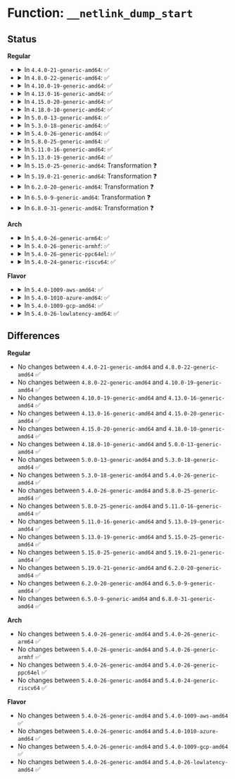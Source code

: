 # Function: <code>__netlink_dump_start</code>

## Status
<b>Regular</b>
<ul>
<li>
<details>
<summary>In <code>4.4.0-21-generic-amd64</code>: ✅</summary>

```c
int __netlink_dump_start(struct sock * ssk, struct sk_buff * skb, const struct nlmsghdr * nlh, struct netlink_dump_control * control)
```

```json
{
  "name": "__netlink_dump_start",
  "collision_type": "Unique Global",
  "inline_type": "No",
  "funcs": [
    {
      "addr": 18446744071586499072,
      "name": "__netlink_dump_start",
      "external": true,
      "loc": "net/netlink/af_netlink.c:2877",
      "file": "net/netlink/af_netlink.c",
      "inline": "seen, unknown",
      "caller_inline": [],
      "caller_func": [
        "net/core/rtnetlink.c:rtnetlink_rcv_msg",
        "net/netlink/genetlink.c:genl_family_rcv_msg",
        "net/netlink/genetlink.c:genl_family_rcv_msg"
      ]
    }
  ],
  "symbols": [
    {
      "addr": 18446744071586499072,
      "name": "__netlink_dump_start",
      "section": ".text",
      "bind": "STB_GLOBAL",
      "size": 413
    }
  ]
}
```
</details>
</li>
<li>
<details>
<summary>In <code>4.8.0-22-generic-amd64</code>: ✅</summary>

```c
int __netlink_dump_start(struct sock * ssk, struct sk_buff * skb, const struct nlmsghdr * nlh, struct netlink_dump_control * control)
```

```json
{
  "name": "__netlink_dump_start",
  "collision_type": "Unique Global",
  "inline_type": "No",
  "funcs": [
    {
      "addr": 18446744071586942432,
      "name": "__netlink_dump_start",
      "external": true,
      "loc": "net/netlink/af_netlink.c:2151",
      "file": "net/netlink/af_netlink.c",
      "inline": "seen, unknown",
      "caller_inline": [],
      "caller_func": [
        "net/core/rtnetlink.c:rtnetlink_rcv_msg",
        "net/netlink/genetlink.c:genl_family_rcv_msg",
        "net/netlink/genetlink.c:genl_family_rcv_msg"
      ]
    }
  ],
  "symbols": [
    {
      "addr": 18446744071586942432,
      "name": "__netlink_dump_start",
      "section": ".text",
      "bind": "STB_GLOBAL",
      "size": 396
    }
  ]
}
```
</details>
</li>
<li>
<details>
<summary>In <code>4.10.0-19-generic-amd64</code>: ✅</summary>

```c
int __netlink_dump_start(struct sock * ssk, struct sk_buff * skb, const struct nlmsghdr * nlh, struct netlink_dump_control * control)
```

```json
{
  "name": "__netlink_dump_start",
  "collision_type": "Unique Global",
  "inline_type": "No",
  "funcs": [
    {
      "addr": 18446744071587137712,
      "name": "__netlink_dump_start",
      "external": true,
      "loc": "net/netlink/af_netlink.c:2169",
      "file": "net/netlink/af_netlink.c",
      "inline": "seen, unknown",
      "caller_inline": [],
      "caller_func": [
        "net/core/rtnetlink.c:rtnetlink_rcv_msg",
        "net/netlink/genetlink.c:genl_family_rcv_msg",
        "net/netlink/genetlink.c:genl_family_rcv_msg"
      ]
    }
  ],
  "symbols": [
    {
      "addr": 18446744071587137712,
      "name": "__netlink_dump_start",
      "section": ".text",
      "bind": "STB_GLOBAL",
      "size": 396
    }
  ]
}
```
</details>
</li>
<li>
<details>
<summary>In <code>4.13.0-16-generic-amd64</code>: ✅</summary>

```c
int __netlink_dump_start(struct sock * ssk, struct sk_buff * skb, const struct nlmsghdr * nlh, struct netlink_dump_control * control)
```

```json
{
  "name": "__netlink_dump_start",
  "collision_type": "Unique Global",
  "inline_type": "No",
  "funcs": [
    {
      "addr": 18446744071587268752,
      "name": "__netlink_dump_start",
      "external": true,
      "loc": "net/netlink/af_netlink.c:2220",
      "file": "net/netlink/af_netlink.c",
      "inline": "seen, unknown",
      "caller_inline": [],
      "caller_func": [
        "net/core/rtnetlink.c:rtnetlink_rcv_msg",
        "net/netlink/genetlink.c:genl_family_rcv_msg",
        "net/netlink/genetlink.c:genl_family_rcv_msg"
      ]
    }
  ],
  "symbols": [
    {
      "addr": 18446744071587268752,
      "name": "__netlink_dump_start",
      "section": ".text",
      "bind": "STB_GLOBAL",
      "size": 404
    }
  ]
}
```
</details>
</li>
<li>
<details>
<summary>In <code>4.15.0-20-generic-amd64</code>: ✅</summary>

```c
int __netlink_dump_start(struct sock * ssk, struct sk_buff * skb, const struct nlmsghdr * nlh, struct netlink_dump_control * control)
```

```json
{
  "name": "__netlink_dump_start",
  "collision_type": "Unique Global",
  "inline_type": "No",
  "funcs": [
    {
      "addr": 18446744071587788576,
      "name": "__netlink_dump_start",
      "external": true,
      "loc": "net/netlink/af_netlink.c:2237",
      "file": "net/netlink/af_netlink.c",
      "inline": "seen, unknown",
      "caller_inline": [],
      "caller_func": [
        "net/core/rtnetlink.c:rtnetlink_rcv_msg",
        "net/netlink/genetlink.c:genl_family_rcv_msg",
        "net/netlink/genetlink.c:genl_family_rcv_msg"
      ]
    }
  ],
  "symbols": [
    {
      "addr": 18446744071587788576,
      "name": "__netlink_dump_start",
      "section": ".text",
      "bind": "STB_GLOBAL",
      "size": 445
    }
  ]
}
```
</details>
</li>
<li>
<details>
<summary>In <code>4.18.0-10-generic-amd64</code>: ✅</summary>

```c
int __netlink_dump_start(struct sock * ssk, struct sk_buff * skb, const struct nlmsghdr * nlh, struct netlink_dump_control * control)
```

```json
{
  "name": "__netlink_dump_start",
  "collision_type": "Unique Global",
  "inline_type": "No",
  "funcs": [
    {
      "addr": 18446744071588130288,
      "name": "__netlink_dump_start",
      "external": true,
      "loc": "net/netlink/af_netlink.c:2278",
      "file": "net/netlink/af_netlink.c",
      "inline": "seen, unknown",
      "caller_inline": [],
      "caller_func": [
        "net/core/rtnetlink.c:rtnetlink_rcv_msg",
        "net/netlink/genetlink.c:genl_family_rcv_msg",
        "net/netlink/genetlink.c:genl_family_rcv_msg"
      ]
    }
  ],
  "symbols": [
    {
      "addr": 18446744071588130288,
      "name": "__netlink_dump_start",
      "section": ".text",
      "bind": "STB_GLOBAL",
      "size": 465
    }
  ]
}
```
</details>
</li>
<li>
<details>
<summary>In <code>5.0.0-13-generic-amd64</code>: ✅</summary>

```c
int __netlink_dump_start(struct sock * ssk, struct sk_buff * skb, const struct nlmsghdr * nlh, struct netlink_dump_control * control)
```

```json
{
  "name": "__netlink_dump_start",
  "collision_type": "Unique Global",
  "inline_type": "No",
  "funcs": [
    {
      "addr": 18446744071588312816,
      "name": "__netlink_dump_start",
      "external": true,
      "loc": "net/netlink/af_netlink.c:2298",
      "file": "net/netlink/af_netlink.c",
      "inline": "seen, unknown",
      "caller_inline": [],
      "caller_func": [
        "net/core/rtnetlink.c:rtnetlink_rcv_msg",
        "net/netlink/genetlink.c:genl_family_rcv_msg",
        "net/netlink/genetlink.c:genl_family_rcv_msg"
      ]
    }
  ],
  "symbols": [
    {
      "addr": 18446744071588312816,
      "name": "__netlink_dump_start",
      "section": ".text",
      "bind": "STB_GLOBAL",
      "size": 478
    }
  ]
}
```
</details>
</li>
<li>
<details>
<summary>In <code>5.3.0-18-generic-amd64</code>: ✅</summary>

```c
int __netlink_dump_start(struct sock * ssk, struct sk_buff * skb, const struct nlmsghdr * nlh, struct netlink_dump_control * control)
```

```json
{
  "name": "__netlink_dump_start",
  "collision_type": "Unique Global",
  "inline_type": "No",
  "funcs": [
    {
      "addr": 18446744071588710816,
      "name": "__netlink_dump_start",
      "external": true,
      "loc": "net/netlink/af_netlink.c:2298",
      "file": "net/netlink/af_netlink.c",
      "inline": "seen, unknown",
      "caller_inline": [],
      "caller_func": [
        "net/core/rtnetlink.c:rtnetlink_rcv_msg",
        "net/netlink/genetlink.c:genl_family_rcv_msg",
        "net/netlink/genetlink.c:genl_family_rcv_msg"
      ]
    }
  ],
  "symbols": [
    {
      "addr": 18446744071588710816,
      "name": "__netlink_dump_start",
      "section": ".text",
      "bind": "STB_GLOBAL",
      "size": 504
    }
  ]
}
```
</details>
</li>
<li>
<details>
<summary>In <code>5.4.0-26-generic-amd64</code>: ✅</summary>

```c
int __netlink_dump_start(struct sock * ssk, struct sk_buff * skb, const struct nlmsghdr * nlh, struct netlink_dump_control * control)
```

```json
{
  "name": "__netlink_dump_start",
  "collision_type": "Unique Global",
  "inline_type": "No",
  "funcs": [
    {
      "addr": 18446744071588934720,
      "name": "__netlink_dump_start",
      "external": true,
      "loc": "net/netlink/af_netlink.c:2299",
      "file": "net/netlink/af_netlink.c",
      "inline": "seen, unknown",
      "caller_inline": [],
      "caller_func": [
        "net/core/rtnetlink.c:rtnetlink_rcv_msg",
        "net/netlink/genetlink.c:genl_family_rcv_msg",
        "net/netlink/genetlink.c:genl_family_rcv_msg"
      ]
    }
  ],
  "symbols": [
    {
      "addr": 18446744071588934720,
      "name": "__netlink_dump_start",
      "section": ".text",
      "bind": "STB_GLOBAL",
      "size": 504
    }
  ]
}
```
</details>
</li>
<li>
<details>
<summary>In <code>5.8.0-25-generic-amd64</code>: ✅</summary>

```c
int __netlink_dump_start(struct sock * ssk, struct sk_buff * skb, const struct nlmsghdr * nlh, struct netlink_dump_control * control)
```

```json
{
  "name": "__netlink_dump_start",
  "collision_type": "Unique Global",
  "inline_type": "No",
  "funcs": [
    {
      "addr": 18446744071589824432,
      "name": "__netlink_dump_start",
      "external": true,
      "loc": "net/netlink/af_netlink.c:2299",
      "file": "net/netlink/af_netlink.c",
      "inline": "seen, unknown",
      "caller_inline": [],
      "caller_func": [
        "net/core/rtnetlink.c:rtnetlink_rcv_msg",
        "net/netlink/genetlink.c:genl_family_rcv_msg_dumpit",
        "net/netlink/genetlink.c:genl_family_rcv_msg_dumpit"
      ]
    }
  ],
  "symbols": [
    {
      "addr": 18446744071589824432,
      "name": "__netlink_dump_start",
      "section": ".text",
      "bind": "STB_GLOBAL",
      "size": 747
    }
  ]
}
```
</details>
</li>
<li>
<details>
<summary>In <code>5.11.0-16-generic-amd64</code>: ✅</summary>

```c
int __netlink_dump_start(struct sock * ssk, struct sk_buff * skb, const struct nlmsghdr * nlh, struct netlink_dump_control * control)
```

```json
{
  "name": "__netlink_dump_start",
  "collision_type": "Unique Global",
  "inline_type": "No",
  "funcs": [
    {
      "addr": 18446744071589862064,
      "name": "__netlink_dump_start",
      "external": true,
      "loc": "net/netlink/af_netlink.c:2319",
      "file": "net/netlink/af_netlink.c",
      "inline": "seen, unknown",
      "caller_inline": [],
      "caller_func": [
        "net/core/rtnetlink.c:rtnetlink_rcv_msg",
        "net/netlink/genetlink.c:genl_family_rcv_msg_dumpit",
        "net/netlink/genetlink.c:genl_family_rcv_msg_dumpit"
      ]
    }
  ],
  "symbols": [
    {
      "addr": 18446744071589862064,
      "name": "__netlink_dump_start",
      "section": ".text",
      "bind": "STB_GLOBAL",
      "size": 751
    }
  ]
}
```
</details>
</li>
<li>
<details>
<summary>In <code>5.13.0-19-generic-amd64</code>: ✅</summary>

```c
int __netlink_dump_start(struct sock * ssk, struct sk_buff * skb, const struct nlmsghdr * nlh, struct netlink_dump_control * control)
```

```json
{
  "name": "__netlink_dump_start",
  "collision_type": "Unique Global",
  "inline_type": "No",
  "funcs": [
    {
      "addr": 18446744071589768096,
      "name": "__netlink_dump_start",
      "external": true,
      "loc": "net/netlink/af_netlink.c:2329",
      "file": "net/netlink/af_netlink.c",
      "inline": "seen, unknown",
      "caller_inline": [],
      "caller_func": [
        "net/core/rtnetlink.c:rtnetlink_rcv_msg",
        "net/netlink/genetlink.c:genl_family_rcv_msg_dumpit",
        "net/netlink/genetlink.c:genl_family_rcv_msg_dumpit"
      ]
    }
  ],
  "symbols": [
    {
      "addr": 18446744071589768096,
      "name": "__netlink_dump_start",
      "section": ".text",
      "bind": "STB_GLOBAL",
      "size": 743
    }
  ]
}
```
</details>
</li>
<li>
<details>
<summary>In <code>5.15.0-25-generic-amd64</code>: Transformation ❓</summary>

```c
int __netlink_dump_start(struct sock * ssk, struct sk_buff * skb, const struct nlmsghdr * nlh, struct netlink_dump_control * control)
```

```json
{
  "name": "__netlink_dump_start",
  "collision_type": "Unique Global",
  "inline_type": "No",
  "funcs": [
    {
      "addr": 0,
      "name": "__netlink_dump_start",
      "external": true,
      "loc": "net/netlink/af_netlink.c:2340",
      "file": "net/netlink/af_netlink.c",
      "inline": "seen, unknown",
      "caller_inline": [],
      "caller_func": [
        "net/core/rtnetlink.c:rtnetlink_rcv_msg",
        "net/netlink/genetlink.c:genl_family_rcv_msg_dumpit",
        "net/netlink/genetlink.c:genl_family_rcv_msg_dumpit"
      ]
    }
  ],
  "symbols": [
    {
      "addr": 18446744071592711353,
      "name": "__netlink_dump_start.cold",
      "section": ".text",
      "bind": "STB_LOCAL",
      "size": 27
    },
    {
      "addr": 18446744071590527392,
      "name": "__netlink_dump_start",
      "section": ".text",
      "bind": "STB_GLOBAL",
      "size": 752
    }
  ]
}
```
</details>
</li>
<li>
<details>
<summary>In <code>5.19.0-21-generic-amd64</code>: Transformation ❓</summary>

```c
int __netlink_dump_start(struct sock * ssk, struct sk_buff * skb, const struct nlmsghdr * nlh, struct netlink_dump_control * control)
```

```json
{
  "name": "__netlink_dump_start",
  "collision_type": "Unique Global",
  "inline_type": "No",
  "funcs": [
    {
      "addr": 0,
      "name": "__netlink_dump_start",
      "external": true,
      "loc": "net/netlink/af_netlink.c:2326",
      "file": "net/netlink/af_netlink.c",
      "inline": "seen, unknown",
      "caller_inline": [],
      "caller_func": [
        "net/core/rtnetlink.c:rtnetlink_rcv_msg",
        "net/netlink/genetlink.c:genl_family_rcv_msg_dumpit",
        "net/netlink/genetlink.c:genl_family_rcv_msg_dumpit"
      ]
    }
  ],
  "symbols": [
    {
      "addr": 18446744071594597463,
      "name": "__netlink_dump_start.cold",
      "section": ".text",
      "bind": "STB_LOCAL",
      "size": 27
    },
    {
      "addr": 18446744071592139216,
      "name": "__netlink_dump_start",
      "section": ".text",
      "bind": "STB_GLOBAL",
      "size": 754
    }
  ]
}
```
</details>
</li>
<li>
<details>
<summary>In <code>6.2.0-20-generic-amd64</code>: Transformation ❓</summary>

```c
int __netlink_dump_start(struct sock * ssk, struct sk_buff * skb, const struct nlmsghdr * nlh, struct netlink_dump_control * control)
```

```json
{
  "name": "__netlink_dump_start",
  "collision_type": "Unique Global",
  "inline_type": "No",
  "funcs": [
    {
      "addr": 0,
      "name": "__netlink_dump_start",
      "external": true,
      "loc": "net/netlink/af_netlink.c:2347",
      "file": "net/netlink/af_netlink.c",
      "inline": "seen, unknown",
      "caller_inline": [],
      "caller_func": [
        "net/core/rtnetlink.c:rtnetlink_rcv_msg",
        "net/netlink/genetlink.c:genl_family_rcv_msg_dumpit",
        "net/netlink/genetlink.c:genl_family_rcv_msg_dumpit"
      ]
    }
  ],
  "symbols": [
    {
      "addr": 18446744071596333487,
      "name": "__netlink_dump_start.cold",
      "section": ".text",
      "bind": "STB_LOCAL",
      "size": 27
    },
    {
      "addr": 18446744071593963440,
      "name": "__netlink_dump_start",
      "section": ".text",
      "bind": "STB_GLOBAL",
      "size": 754
    }
  ]
}
```
</details>
</li>
<li>
<details>
<summary>In <code>6.5.0-9-generic-amd64</code>: Transformation ❓</summary>

```c
int __netlink_dump_start(struct sock * ssk, struct sk_buff * skb, const struct nlmsghdr * nlh, struct netlink_dump_control * control)
```

```json
{
  "name": "__netlink_dump_start",
  "collision_type": "Unique Global",
  "inline_type": "No",
  "funcs": [
    {
      "addr": 0,
      "name": "__netlink_dump_start",
      "external": true,
      "loc": "net/netlink/af_netlink.c:2320",
      "file": "net/netlink/af_netlink.c",
      "inline": "seen, unknown",
      "caller_inline": [],
      "caller_func": [
        "net/core/rtnetlink.c:rtnetlink_rcv_msg",
        "net/netlink/genetlink.c:genl_family_rcv_msg_dumpit",
        "net/netlink/genetlink.c:genl_family_rcv_msg_dumpit"
      ]
    }
  ],
  "symbols": [
    {
      "addr": 18446744071596862362,
      "name": "__netlink_dump_start.cold",
      "section": ".text",
      "bind": "STB_LOCAL",
      "size": 27
    },
    {
      "addr": 18446744071594339024,
      "name": "__netlink_dump_start",
      "section": ".text",
      "bind": "STB_GLOBAL",
      "size": 778
    }
  ]
}
```
</details>
</li>
<li>
<details>
<summary>In <code>6.8.0-31-generic-amd64</code>: Transformation ❓</summary>

```c
int __netlink_dump_start(struct sock * ssk, struct sk_buff * skb, const struct nlmsghdr * nlh, struct netlink_dump_control * control)
```

```json
{
  "name": "__netlink_dump_start",
  "collision_type": "Unique Global",
  "inline_type": "No",
  "funcs": [
    {
      "addr": 0,
      "name": "__netlink_dump_start",
      "external": true,
      "loc": "net/netlink/af_netlink.c:2315",
      "file": "net/netlink/af_netlink.c",
      "inline": "seen, unknown",
      "caller_inline": [],
      "caller_func": [
        "net/core/rtnetlink.c:rtnetlink_rcv_msg",
        "net/netlink/genetlink.c:genl_family_rcv_msg_dumpit"
      ]
    }
  ],
  "symbols": [
    {
      "addr": 18446744071597787462,
      "name": "__netlink_dump_start.cold",
      "section": ".text",
      "bind": "STB_LOCAL",
      "size": 27
    },
    {
      "addr": 18446744071595138368,
      "name": "__netlink_dump_start",
      "section": ".text",
      "bind": "STB_GLOBAL",
      "size": 787
    }
  ]
}
```
</details>
</li>
</ul>
<b>Arch</b>
<ul>
<li>
<details>
<summary>In <code>5.4.0-26-generic-arm64</code>: ✅</summary>

```c
int __netlink_dump_start(struct sock * ssk, struct sk_buff * skb, const struct nlmsghdr * nlh, struct netlink_dump_control * control)
```

```json
{
  "name": "__netlink_dump_start",
  "collision_type": "Unique Global",
  "inline_type": "No",
  "funcs": [
    {
      "addr": 18446603336502529968,
      "name": "__netlink_dump_start",
      "external": true,
      "loc": "net/netlink/af_netlink.c:2299",
      "file": "net/netlink/af_netlink.c",
      "inline": "seen, unknown",
      "caller_inline": [],
      "caller_func": [
        "net/core/rtnetlink.c:rtnetlink_rcv_msg",
        "net/netlink/genetlink.c:genl_family_rcv_msg",
        "net/netlink/genetlink.c:genl_family_rcv_msg"
      ]
    }
  ],
  "symbols": [
    {
      "addr": 18446603336502529968,
      "name": "__netlink_dump_start",
      "section": ".text",
      "bind": "STB_GLOBAL",
      "size": 444
    }
  ]
}
```
</details>
</li>
<li>
<details>
<summary>In <code>5.4.0-26-generic-armhf</code>: ✅</summary>

```c
int __netlink_dump_start(struct sock * ssk, struct sk_buff * skb, const struct nlmsghdr * nlh, struct netlink_dump_control * control)
```

```json
{
  "name": "__netlink_dump_start",
  "collision_type": "Unique Global",
  "inline_type": "No",
  "funcs": [
    {
      "addr": 3235240100,
      "name": "__netlink_dump_start",
      "external": true,
      "loc": "net/netlink/af_netlink.c:2299",
      "file": "net/netlink/af_netlink.c",
      "inline": "seen, unknown",
      "caller_inline": [],
      "caller_func": [
        "net/core/rtnetlink.c:rtnetlink_rcv_msg",
        "net/netlink/genetlink.c:genl_family_rcv_msg",
        "net/netlink/genetlink.c:genl_family_rcv_msg"
      ]
    }
  ],
  "symbols": [
    {
      "addr": 3235240100,
      "name": "__netlink_dump_start",
      "section": ".text",
      "bind": "STB_GLOBAL",
      "size": 396
    }
  ]
}
```
</details>
</li>
<li>
<details>
<summary>In <code>5.4.0-26-generic-ppc64el</code>: ✅</summary>

```c
int __netlink_dump_start(struct sock * ssk, struct sk_buff * skb, const struct nlmsghdr * nlh, struct netlink_dump_control * control)
```

```json
{
  "name": "__netlink_dump_start",
  "collision_type": "Unique Global",
  "inline_type": "No",
  "funcs": [
    {
      "addr": 13835058055296105936,
      "name": "__netlink_dump_start",
      "external": true,
      "loc": "net/netlink/af_netlink.c:2299",
      "file": "net/netlink/af_netlink.c",
      "inline": "seen, unknown",
      "caller_inline": [],
      "caller_func": [
        "net/core/rtnetlink.c:rtnetlink_rcv_msg",
        "net/netlink/genetlink.c:genl_family_rcv_msg",
        "net/netlink/genetlink.c:genl_family_rcv_msg"
      ]
    }
  ],
  "symbols": [
    {
      "addr": 13835058055296105936,
      "name": "__netlink_dump_start",
      "section": ".text",
      "bind": "STB_GLOBAL",
      "size": 592
    }
  ]
}
```
</details>
</li>
<li>
<details>
<summary>In <code>5.4.0-24-generic-riscv64</code>: ✅</summary>

```c
int __netlink_dump_start(struct sock * ssk, struct sk_buff * skb, const struct nlmsghdr * nlh, struct netlink_dump_control * control)
```

```json
{
  "name": "__netlink_dump_start",
  "collision_type": "Unique Global",
  "inline_type": "No",
  "funcs": [
    {
      "addr": 18446743936278699548,
      "name": "__netlink_dump_start",
      "external": true,
      "loc": "net/netlink/af_netlink.c:2299",
      "file": "net/netlink/af_netlink.c",
      "inline": "seen, unknown",
      "caller_inline": [],
      "caller_func": [
        "net/core/rtnetlink.c:rtnetlink_rcv_msg",
        "net/netlink/genetlink.c:genl_family_rcv_msg",
        "net/netlink/genetlink.c:genl_family_rcv_msg"
      ]
    }
  ],
  "symbols": [
    {
      "addr": 18446743936278699548,
      "name": "__netlink_dump_start",
      "section": ".text",
      "bind": "STB_GLOBAL",
      "size": 410
    }
  ]
}
```
</details>
</li>
</ul>
<b>Flavor</b>
<ul>
<li>
<details>
<summary>In <code>5.4.0-1009-aws-amd64</code>: ✅</summary>

```c
int __netlink_dump_start(struct sock * ssk, struct sk_buff * skb, const struct nlmsghdr * nlh, struct netlink_dump_control * control)
```

```json
{
  "name": "__netlink_dump_start",
  "collision_type": "Unique Global",
  "inline_type": "No",
  "funcs": [
    {
      "addr": 18446744071588541104,
      "name": "__netlink_dump_start",
      "external": true,
      "loc": "net/netlink/af_netlink.c:2299",
      "file": "net/netlink/af_netlink.c",
      "inline": "seen, unknown",
      "caller_inline": [],
      "caller_func": [
        "net/core/rtnetlink.c:rtnetlink_rcv_msg",
        "net/netlink/genetlink.c:genl_family_rcv_msg",
        "net/netlink/genetlink.c:genl_family_rcv_msg"
      ]
    }
  ],
  "symbols": [
    {
      "addr": 18446744071588541104,
      "name": "__netlink_dump_start",
      "section": ".text",
      "bind": "STB_GLOBAL",
      "size": 504
    }
  ]
}
```
</details>
</li>
<li>
<details>
<summary>In <code>5.4.0-1010-azure-amd64</code>: ✅</summary>

```c
int __netlink_dump_start(struct sock * ssk, struct sk_buff * skb, const struct nlmsghdr * nlh, struct netlink_dump_control * control)
```

```json
{
  "name": "__netlink_dump_start",
  "collision_type": "Unique Global",
  "inline_type": "No",
  "funcs": [
    {
      "addr": 18446744071588253104,
      "name": "__netlink_dump_start",
      "external": true,
      "loc": "net/netlink/af_netlink.c:2299",
      "file": "net/netlink/af_netlink.c",
      "inline": "seen, unknown",
      "caller_inline": [],
      "caller_func": [
        "net/core/rtnetlink.c:rtnetlink_rcv_msg",
        "net/netlink/genetlink.c:genl_family_rcv_msg",
        "net/netlink/genetlink.c:genl_family_rcv_msg"
      ]
    }
  ],
  "symbols": [
    {
      "addr": 18446744071588253104,
      "name": "__netlink_dump_start",
      "section": ".text",
      "bind": "STB_GLOBAL",
      "size": 504
    }
  ]
}
```
</details>
</li>
<li>
<details>
<summary>In <code>5.4.0-1009-gcp-amd64</code>: ✅</summary>

```c
int __netlink_dump_start(struct sock * ssk, struct sk_buff * skb, const struct nlmsghdr * nlh, struct netlink_dump_control * control)
```

```json
{
  "name": "__netlink_dump_start",
  "collision_type": "Unique Global",
  "inline_type": "No",
  "funcs": [
    {
      "addr": 18446744071588873280,
      "name": "__netlink_dump_start",
      "external": true,
      "loc": "net/netlink/af_netlink.c:2299",
      "file": "net/netlink/af_netlink.c",
      "inline": "seen, unknown",
      "caller_inline": [],
      "caller_func": [
        "net/core/rtnetlink.c:rtnetlink_rcv_msg",
        "net/netlink/genetlink.c:genl_family_rcv_msg",
        "net/netlink/genetlink.c:genl_family_rcv_msg",
        "net/netfilter/nf_conntrack_netlink.c:ctnetlink_get_expect",
        "net/netfilter/nf_conntrack_netlink.c:ctnetlink_get_ct_unconfirmed",
        "net/netfilter/nf_conntrack_netlink.c:ctnetlink_get_ct_dying",
        "net/netfilter/nf_conntrack_netlink.c:ctnetlink_get_conntrack"
      ]
    }
  ],
  "symbols": [
    {
      "addr": 18446744071588873280,
      "name": "__netlink_dump_start",
      "section": ".text",
      "bind": "STB_GLOBAL",
      "size": 504
    }
  ]
}
```
</details>
</li>
<li>
<details>
<summary>In <code>5.4.0-26-lowlatency-amd64</code>: ✅</summary>

```c
int __netlink_dump_start(struct sock * ssk, struct sk_buff * skb, const struct nlmsghdr * nlh, struct netlink_dump_control * control)
```

```json
{
  "name": "__netlink_dump_start",
  "collision_type": "Unique Global",
  "inline_type": "No",
  "funcs": [
    {
      "addr": 18446744071589014784,
      "name": "__netlink_dump_start",
      "external": true,
      "loc": "net/netlink/af_netlink.c:2299",
      "file": "net/netlink/af_netlink.c",
      "inline": "seen, unknown",
      "caller_inline": [],
      "caller_func": [
        "net/core/rtnetlink.c:rtnetlink_rcv_msg",
        "net/netlink/genetlink.c:genl_family_rcv_msg",
        "net/netlink/genetlink.c:genl_family_rcv_msg"
      ]
    }
  ],
  "symbols": [
    {
      "addr": 18446744071589014784,
      "name": "__netlink_dump_start",
      "section": ".text",
      "bind": "STB_GLOBAL",
      "size": 504
    }
  ]
}
```
</details>
</li>
</ul>

## Differences
<b>Regular</b>
<ul>
<li>
No changes between <code>4.4.0-21-generic-amd64</code> and <code>4.8.0-22-generic-amd64</code> ✅
</li>
<li>
No changes between <code>4.8.0-22-generic-amd64</code> and <code>4.10.0-19-generic-amd64</code> ✅
</li>
<li>
No changes between <code>4.10.0-19-generic-amd64</code> and <code>4.13.0-16-generic-amd64</code> ✅
</li>
<li>
No changes between <code>4.13.0-16-generic-amd64</code> and <code>4.15.0-20-generic-amd64</code> ✅
</li>
<li>
No changes between <code>4.15.0-20-generic-amd64</code> and <code>4.18.0-10-generic-amd64</code> ✅
</li>
<li>
No changes between <code>4.18.0-10-generic-amd64</code> and <code>5.0.0-13-generic-amd64</code> ✅
</li>
<li>
No changes between <code>5.0.0-13-generic-amd64</code> and <code>5.3.0-18-generic-amd64</code> ✅
</li>
<li>
No changes between <code>5.3.0-18-generic-amd64</code> and <code>5.4.0-26-generic-amd64</code> ✅
</li>
<li>
No changes between <code>5.4.0-26-generic-amd64</code> and <code>5.8.0-25-generic-amd64</code> ✅
</li>
<li>
No changes between <code>5.8.0-25-generic-amd64</code> and <code>5.11.0-16-generic-amd64</code> ✅
</li>
<li>
No changes between <code>5.11.0-16-generic-amd64</code> and <code>5.13.0-19-generic-amd64</code> ✅
</li>
<li>
No changes between <code>5.13.0-19-generic-amd64</code> and <code>5.15.0-25-generic-amd64</code> ✅
</li>
<li>
No changes between <code>5.15.0-25-generic-amd64</code> and <code>5.19.0-21-generic-amd64</code> ✅
</li>
<li>
No changes between <code>5.19.0-21-generic-amd64</code> and <code>6.2.0-20-generic-amd64</code> ✅
</li>
<li>
No changes between <code>6.2.0-20-generic-amd64</code> and <code>6.5.0-9-generic-amd64</code> ✅
</li>
<li>
No changes between <code>6.5.0-9-generic-amd64</code> and <code>6.8.0-31-generic-amd64</code> ✅
</li>
</ul>
<b>Arch</b>
<ul>
<li>
No changes between <code>5.4.0-26-generic-amd64</code> and <code>5.4.0-26-generic-arm64</code> ✅
</li>
<li>
No changes between <code>5.4.0-26-generic-amd64</code> and <code>5.4.0-26-generic-armhf</code> ✅
</li>
<li>
No changes between <code>5.4.0-26-generic-amd64</code> and <code>5.4.0-26-generic-ppc64el</code> ✅
</li>
<li>
No changes between <code>5.4.0-26-generic-amd64</code> and <code>5.4.0-24-generic-riscv64</code> ✅
</li>
</ul>
<b>Flavor</b>
<ul>
<li>
No changes between <code>5.4.0-26-generic-amd64</code> and <code>5.4.0-1009-aws-amd64</code> ✅
</li>
<li>
No changes between <code>5.4.0-26-generic-amd64</code> and <code>5.4.0-1010-azure-amd64</code> ✅
</li>
<li>
No changes between <code>5.4.0-26-generic-amd64</code> and <code>5.4.0-1009-gcp-amd64</code> ✅
</li>
<li>
No changes between <code>5.4.0-26-generic-amd64</code> and <code>5.4.0-26-lowlatency-amd64</code> ✅
</li>
</ul>
